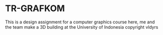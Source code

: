 # TR-GRAFKOM
This is a design assignment for a computer graphics course here, me and the team make a 3D building at the University of Indonesia
copyright vldyrs
